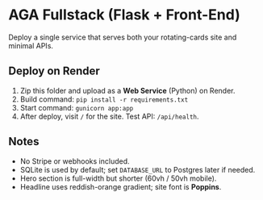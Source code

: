 # AGA Fullstack (Flask + Front-End)
Deploy a single service that serves both your rotating-cards site and minimal APIs.

## Deploy on Render
1. Zip this folder and upload as a **Web Service** (Python) on Render.
2. Build command: `pip install -r requirements.txt`
3. Start command: `gunicorn app:app`
4. After deploy, visit `/` for the site. Test API: `/api/health`.

## Notes
- No Stripe or webhooks included.
- SQLite is used by default; set `DATABASE_URL` to Postgres later if needed.
- Hero section is full-width but shorter (60vh / 50vh mobile).
- Headline uses reddish-orange gradient; site font is **Poppins**.
